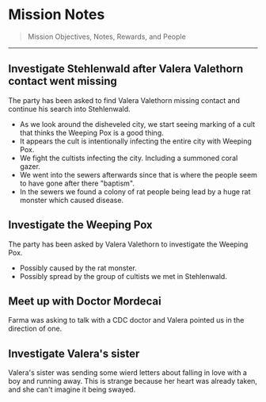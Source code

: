 # Mission Notes
> Mission Objectives, Notes, Rewards, and People

---

## Investigate Stehlenwald after Valera Valethorn contact went missing
The party has been asked to find Valera Valethorn missing contact and continue his search into Stehlenwald.
* As we look around the disheveled city, we start seeing marking of a cult that thinks the Weeping Pox is a good thing.
* It appears the cult is intentionally infecting the entire city with Weeping Pox.
* We fight the cultists infecting the city. Including a summoned coral gazer.
* We went into the sewers afterwards since that is where the people seem to have gone after there "baptism".
* In the sewers we found a colony of rat people being lead by a huge rat monster which caused disease.

## Investigate the Weeping Pox
The party has been asked by Valera Valethorn to investigate the Weeping Pox.
* Possibly caused by the rat monster.
* Possibly spread by the group of cultists we met in Stehlenwald.

## Meet up with Doctor Mordecai
Farma was asking to talk with a CDC doctor and Valera pointed us in the direction of one.

## Investigate Valera's sister
Valera's sister was sending some wierd letters about falling in love with a boy and running away. This is strange
because her heart was already taken, and she can't imagine it being swayed.

